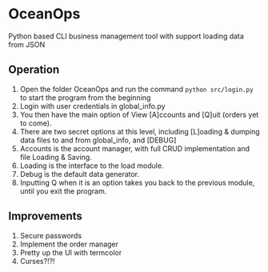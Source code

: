 # OceanOps
Python based CLI business management tool with support loading data from JSON

## Operation
1. Open the folder OceanOps and run the command `python src/login.py` to start the program from the beginning
2. Login with user credentials in global_info.py
3. You then have the main option of View [A]ccounts and [Q]uit (orders yet to come).
4. There are two secret options at this level, including [L]oading & dumping data files to and from global_info, and [DEBUG]
5. Accounts is the account manager, with full CRUD implementation and file Loading & Saving.
6. Loading is the interface to the load module.
7. Debug is the default data generator.
8. Inputting Q when it is an option takes you back to the previous module, until you exit the program.

## Improvements
1. Secure passwords
2. Implement the order manager
3. Pretty up the UI with termcolor
4. Curses?!?!